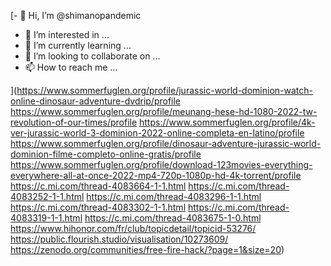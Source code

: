 [- 👋 Hi, I’m @shimanopandemic
- 👀 I’m interested in ...
- 🌱 I’m currently learning ...
- 💞️ I’m looking to collaborate on ...
- 📫 How to reach me ...

<!---
shimanopandemic/shimanopandemic is a ✨ special ✨ repository because its `README.md` (this file) appears on your GitHub profile.
You can click the Preview link to take a look at your changes.
--->
](https://www.sommerfuglen.org/profile/jurassic-world-dominion-watch-online-dinosaur-adventure-dvdrip/profile
https://www.sommerfuglen.org/profile/meunang-hese-hd-1080-2022-tw-revolution-of-our-times/profile
https://www.sommerfuglen.org/profile/4k-ver-jurassic-world-3-dominion-2022-online-completa-en-latino/profile
https://www.sommerfuglen.org/profile/dinosaur-adventure-jurassic-world-dominion-filme-completo-online-gratis/profile
https://www.sommerfuglen.org/profile/download-123movies-everything-everywhere-all-at-once-2022-mp4-720p-1080p-hd-4k-torrent/profile
https://c.mi.com/thread-4083664-1-1.html
https://c.mi.com/thread-4083252-1-1.html
https://c.mi.com/thread-4083296-1-1.html
https://c.mi.com/thread-4083302-1-1.html
https://c.mi.com/thread-4083319-1-1.html
https://c.mi.com/thread-4083675-1-0.html
https://www.hihonor.com/fr/club/topicdetail/topicid-53276/
https://public.flourish.studio/visualisation/10273609/
https://zenodo.org/communities/free-fire-hack/?page=1&size=20)
